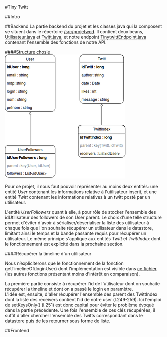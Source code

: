 #Tiny Twitt

##Intro

##Backend
La partie backend du projet et les classes java qui la composent se situent dans le répertoire [/src/projetwcd](https://github.com/PierreCaillaudM/tinytwitt/tree/master/src/projetwcd). Il contient deux beans, [Utilisateur.java](https://github.com/PierreCaillaudM/tinytwitt/tree/master/src/projetwcd/beans/Utilisateur.java) et [Twitt.java](https://github.com/PierreCaillaudM/tinytwitt/tree/master/src/projetwcd/beans/Twitt.java), et notre endpoint [TinytwittEndpoint.java](https://github.com/PierreCaillaudM/tinytwitt/tree/master/src/projetwcd/TinytwittEndpoint.java) contenant l'ensemble des fonctions de notre API.

####Structure chosie
![UML](UML.png)

Pour ce projet, il nous faut pouvoir représenter au moins deux entités: une entité <i>User</i> contenant les informations relative à l'utilisateur inscrit, et une entité <i>Twitt</i> contenant les informations relatives à un twitt posté par un utilisateur.

L'entité <i>UserFollowers</i> quant à elle, à pour rôle de stocker l'ensemble des idUtilisateur des followers de son User parent. Le choix d'une telle structure permet d'éviter d'avoir à sérialiser/déserialiser la liste des utilisateur à chaque fois que l'on souhaite récupérer un utilisateur dans le datastore, limitant ainsi le temps et la bande passante requis pour récupérer un utilisateur. Le même principe s'applique aux entités <i>Twitt</i> et <i>TwittIndex</i> dont le fonctionnement est explicité dans la prochaine section.

####Récupérer la timeline d'un utilisateur

Nous n’expliciterons que le fonctionnement de la fonction getTimelineOf(loginUser) dont l'implémentation est visible dans [ce fichier](https://github.com/PierreCaillaudM/tinytwitt/tree/master/src/projetwcd/TinytwittEndpoint.java) (les autres fonctions présentant moins d'intérêt en comparaison).

La première partie consiste à récupérer l'id de l'utilisateur dont on souhaite récupérer la timeline et dont on a passé le login en paramètre.<br>
L'idée est, ensuite, d'aller récupérer l'ensemble des parent des TwittIndex dont la liste des receivers contient l'id de notre user (l.249-259). Ici l'emploi de setKeysOnly() (l.251) est donc capital pour éviter le problème évoqué dans la partie précédente. Une fois l'ensemble de ces clés récupérées, il suffit d'aller chercher l'ensemble des Twitts correspondant dans le datastore puis de les retourner sous forme de liste.

##Frontend
